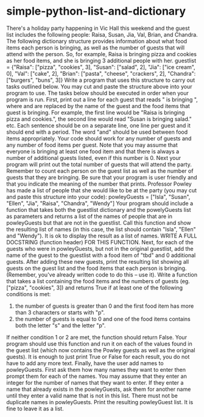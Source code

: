 # simple-python-list-and-dictionary

There's a holiday party happening in Vic Hall this weekend and the guest list includes the following people: Raisa, Susan, Jia, Val, Brian, and Chandra. The following dictionary structure provides information about what food items each person is bringing, as well as the number of guests that will attend with the person. So, for example, Raisa is bringing pizza and cookies as her food items, and she is bringing 3 additional people with her.
guestlist = {"Raisa": ["pizza", "cookies", 3], "Susan": ["salad", 2], "Jia": ["ice cream", 0], "Val": ["cake", 2], "Brian": ["pasta", "cheese", "crackers", 2], "Chandra": ["burgers", "buns", 3]}
Write a program that uses this structure to carry out tasks outlined below. You may cut and paste the structure above into your program to use. The tasks below should be executed in order when your program is run.
First, print out a line for each guest that reads "<name> is bringing <food items>", where <name> and <food items> are replaced by the name of the guest and the food items that guest is
bringing. For example, the first line would be "Raisa is bringing pizza and cookies.", the second line would read "Susan is bringing salad." etc. Each sentence should be on a separate line, one line per guest and it should end with a period. The word "and" should be used between food items appropriately. Your code should work for any number of guests and any number of food items per guest. Note that you may assume that everyone is bringing at least one food item and that there is always a number of additional guests listed, even if this number is 0.
Next your program will print out the total number of guests that will attend the party. Remember to count each person on the guest list as well as the number of guests that they are bringing. Be
sure that your program is user friendly and that you indicate the meaning of the number that prints.
Professor Powley has made a list of people that she would like to be at the party (you may cut and paste this structure into your code):
powleyGuests = ["Isla", "Susan", "Ellen", "Jia", "Raisa", "Chandra", "Wendy"]
Your program should include a function that takes both the guestlist dictionary and the powelyGuests list as parameters and returns a list of the names of people that are in powleyGuests but that are not in the guestlist. Call this function and show the resulting list of names (in this case, the list should contain "Isla", "Ellen" and "Wendy"). It is ok to display the result as a list of names. WRITE A FULL DOCSTRING (function header) FOR THIS FUNCTION.
Next, for each of the guests who were in powleyGuests, but not in the original guestlist, add the name of the guest to the guestlist with a food item of "tbd" and 0 additional guests.
After adding these new guests, print the resulting list showing all guests on the guest list and the food items that each person is bringing. (Remember, you've already written code to do this – use it).
Write a function that takes a list containing the food items and the numbers of guests (eg. ["pizza", "cookies", 3]) and returns True if at least one of the following conditions is met:
1. the number of guests is greater than 0 and the first food item has more than 3 characters or starts with "p".
2. the number of guests is equal to 0 and one of the food items contains both the letter "s" and the letter "p".

If neither condition 1 or 2 are met, the function should return False. Your program should use this function and run it on each of the values found in the guest list (which now contains the Powley guests as well as the original guests). It is enough to just print True or False for each result, you do not have to add any more text.
Finally, have the user add names to powleyGuests. First ask them how many names they want to enter then prompt them for each of the names. You may assume that they enter an integer for the number of names that they want to enter. If they enter a name that already exists in the powleyGuests, ask them for another name until they enter a valid name that is not in this list. There must not be duplicate names in powleyGuests. Print the resulting powleyGuest list. It is fine to leave it as a list.